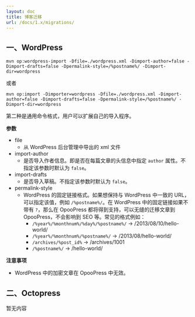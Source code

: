 ```yaml
---
layout: doc
title: 博客迁移
url: /docs/1.x/migrations/
---
```


## 一、WordPress
```
mvn op:wordpress-import -Dfile=./wordpress.xml -Dimport-author=false -Dimport-drafts=false -Dpermalink-style=/%postname%/ -Dimport-dir=wordpress
```
或者
```
mvn op:import -Dimporter=wordpress -Dfile=./wordpress.xml -Dimport-author=false -Dimport-drafts=false -Dpermalink-style=/%postname%/ -Dimport-dir=wordpress
```
第二种是通用命令格式，用户可以扩展自己的导入程序。


**参数**
- file 
	- 从 WordPress 后台管理中导出的 xml 文件
- import-author
	- 是否导入作者信息。即是否在每篇文章的头信息中指定 `author` 属性。不指定该参数时默认为 `false`。
- import-drafts
	- 是否导入草稿。不指定该参数时默认为 `false`。
- permalink-style
	- WordPress 的固定链接格式。如果想保持与 WordPress 中一致的 URL，可以指定该值，例如 `/%postname%/`。在 WordPress 中的固定链接如果不带有 `?`，那么在 OpooPress 都将得到支持，可以无缝的迁移文章到 OpooPress，不会影响到 SEO 等。常见的格式例如：
		- `/%year%/%monthnum%/%day%/%postname%/`  -> /2013/08/10/hello-world/
		- `/%year%/%monthnum%/%postname%/`  -> /2013/08/hello-world/
		- `/archives/%post_id%` -> /archives/1001
		- `/%postname%/` -> /hello-world/


**注意事项**
- WordPress 中的加密文章在 OpooPress 中无效。

## 二、Octopress
暂无内容


